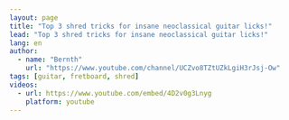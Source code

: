 ```yaml
---
layout: page
title: "Top 3 shred tricks for insane neoclassical guitar licks!"
lead: "Top 3 shred tricks for insane neoclassical guitar licks!"
lang: en
author:
  - name: "Bernth"
    url: "https://www.youtube.com/channel/UCZvo8TZtUZkLgiH3rJsj-Ow"
tags: [guitar, fretboard, shred]
videos:
  - url: https://www.youtube.com/embed/4D2v0g3Lnyg
    platform: youtube
---
```

